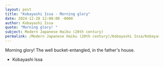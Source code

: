 ```yaml
---
layout: post
title: "Kobayashi Issa - Morning glory"
date: 2024-12-28 12:00:00 -0000
author: Kobayashi Issa
quote: "Morning glory! "
subject: Modern Japanese Haiku (20th century)
permalink: /Modern Japanese Haiku (20th century)/Kobayashi Issa/Kobayashi Issa - Morning glory
---
```


Morning glory! 
The well bucket-entangled, 
in the father's house.

- Kobayashi Issa
